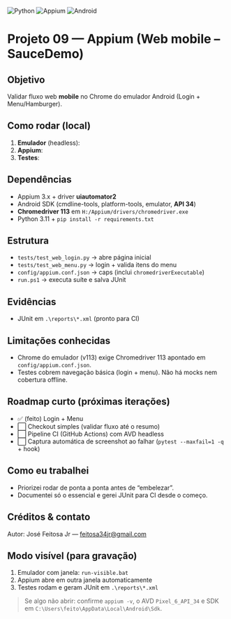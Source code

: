 ![Python](https://img.shields.io/badge/Python-3.11%2B-blue)
![Appium](https://img.shields.io/badge/Appium-3.x-success)
![Android](https://img.shields.io/badge/Android-API_34-brightgreen)
# Projeto 09 — Appium (Web mobile – SauceDemo)

## Objetivo
Validar fluxo web **mobile** no Chrome do emulador Android (Login + Menu/Hamburger).

## Como rodar (local)
1) **Emulador** (headless):
2) **Appium**:
3) **Testes**:

## Dependências
- Appium 3.x + driver **uiautomator2**
- Android SDK (cmdline-tools, platform-tools, emulator, **API 34**)
- **Chromedriver 113** em `H:/Appium/drivers/chromedriver.exe`
- Python 3.11 + `pip install -r requirements.txt`

## Estrutura
- `tests/test_web_login.py`  → abre página inicial
- `tests/test_web_menu.py`   → login + valida itens do menu
- `config/appium.conf.json`  → caps (inclui `chromedriverExecutable`)
- `run.ps1`                  → executa suíte e salva JUnit

## Evidências
- JUnit em `.\reports\*.xml` (pronto para CI)

## Limitações conhecidas
- Chrome do emulador (v113) exige Chromedriver 113 apontado em `config/appium.conf.json`.
- Testes cobrem navegação básica (login + menu). Não há mocks nem cobertura offline.

## Roadmap curto (próximas iterações)
- ✅ (feito) Login + Menu
- ⬜ Checkout simples (validar fluxo até o resumo)
- ⬜ Pipeline CI (GitHub Actions) com AVD headless
- ⬜ Captura automática de screenshot ao falhar (`pytest --maxfail=1 -q` + hook)

## Como eu trabalhei
- Priorizei rodar de ponta a ponta antes de “embelezar”.
- Documentei só o essencial e gerei JUnit para CI desde o começo.

## Créditos & contato
Autor: José Feitosa Jr — feitosa34jr@gmail.com
## Modo visível (para gravação)
1) Emulador com janela: `run-visible.bat`
2) Appium abre em outra janela automaticamente
3) Testes rodam e geram JUnit em `.\reports\*.xml`

> Se algo não abrir: confirme `appium -v`, o AVD `Pixel_6_API_34` e SDK em `C:\Users\feito\AppData\Local\Android\Sdk`.
